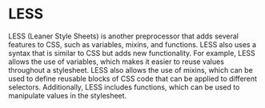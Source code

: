 # LESS

LESS (Leaner Style Sheets) is another preprocessor that adds several features to
CSS, such as variables, mixins, and functions. LESS also uses a syntax that is
similar to CSS but adds new functionality. For example, LESS allows the use of
variables, which makes it easier to reuse values throughout a stylesheet. LESS
also allows the use of mixins, which can be used to define reusable blocks of
CSS code that can be applied to different selectors. Additionally, LESS includes
functions, which can be used to manipulate values in the stylesheet.
